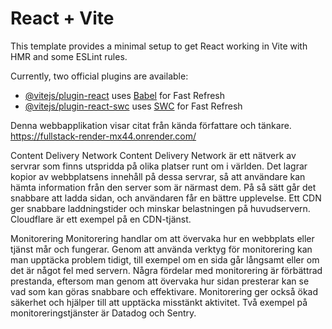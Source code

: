 # React + Vite

This template provides a minimal setup to get React working in Vite with HMR and some ESLint rules.

Currently, two official plugins are available:

- [@vitejs/plugin-react](https://github.com/vitejs/vite-plugin-react/blob/main/packages/plugin-react/README.md) uses [Babel](https://babeljs.io/) for Fast Refresh
- [@vitejs/plugin-react-swc](https://github.com/vitejs/vite-plugin-react-swc) uses [SWC](https://swc.rs/) for Fast Refresh


 Denna webbapplikation visar citat från kända författare och tänkare.
 https://fullstack-render-mx44.onrender.com/

Content Delivery Network
Content Delivery Network är ett nätverk av servrar som finns utspridda på olika platser runt om i världen. Det lagrar kopior av webbplatsens innehåll på dessa servrar, så att användare kan hämta information från den server som är närmast dem. På så sätt går det snabbare att ladda sidan, och användaren får en bättre upplevelse. Ett CDN ger snabbare laddningstider och minskar belastningen på huvudservern. Cloudflare är ett exempel på en CDN-tjänst.

Monitorering
Monitorering handlar om att övervaka hur en webbplats eller tjänst mår och fungerar. Genom att använda verktyg för monitorering kan man upptäcka problem tidigt, till exempel om en sida går långsamt eller om det är något fel med servern. Några fördelar med monitorering är förbättrad prestanda, eftersom man genom att övervaka hur sidan presterar kan se vad som kan göras snabbare och effektivare. Monitorering ger också ökad säkerhet och hjälper till att upptäcka misstänkt aktivitet. Två exempel på monitoreringstjänster är Datadog och Sentry.